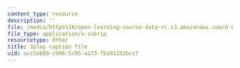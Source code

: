 ```yaml
---
content_type: resource
description: ''
file: /media/https%3A/open-learning-course-data-rc.s3.amazonaws.com/6-041-probabilistic-systems-analysis-and-applied-probability-fall-2010/acc5eb69c9965c95a173fba91252bcc7_j9WZyLZCBzs.vtt
file_type: application/x-subrip
resourcetype: Other
title: 3play caption file
uid: acc5eb69-c996-5c95-a173-fba91252bcc7
---
```

